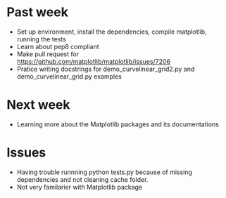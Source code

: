 # Past week

- Set up environment, install the dependencies, compile matplotlib, running the tests
- Learn about pep8 compliant
- Make pull request for https://github.com/matplotlib/matplotlib/issues/7206
- Pratice writing docstrings for demo_curvelinear_grid2.py and demo_curvelinear_grid.py examples


# Next week

- Learning more about the Matplotlib packages and its documentations


# Issues

- Having trouble runnning python tests.py because of missing dependencies and not cleaning cache folder.
- Not very familarier with Matplotlib package
